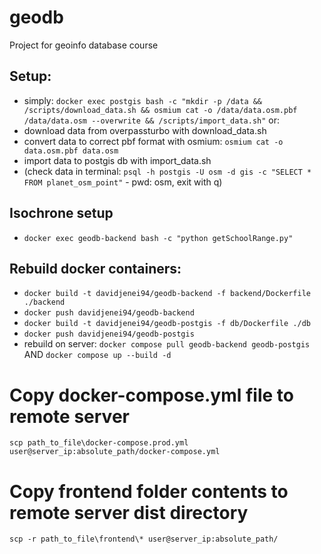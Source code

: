 # geodb
Project for geoinfo database course

## Setup:
- simply: `docker exec postgis bash -c "mkdir -p /data && /scripts/download_data.sh && osmium cat -o /data/data.osm.pbf /data/data.osm --overwrite && /scripts/import_data.sh"`
or:
- download data from overpassturbo with download_data.sh
- convert data to correct pbf format with osmium: `osmium cat -o data.osm.pbf data.osm` 
- import data to postgis db with import_data.sh
- (check data in terminal: `psql -h postgis -U osm -d gis -c "SELECT * FROM planet_osm_point"` - pwd: osm, exit with q)

## Isochrone setup
- `docker exec geodb-backend bash -c "python getSchoolRange.py"`

## Rebuild docker containers:
- `docker build -t davidjenei94/geodb-backend -f backend/Dockerfile ./backend`
- `docker push davidjenei94/geodb-backend`
- `docker build -t davidjenei94/geodb-postgis -f db/Dockerfile ./db`
- `docker push davidjenei94/geodb-postgis`
- rebuild on server: `docker compose pull geodb-backend geodb-postgis` AND `docker compose up --build -d`

# Copy docker-compose.yml file to remote server
`scp path_to_file\docker-compose.prod.yml user@server_ip:absolute_path/docker-compose.yml`

# Copy frontend folder contents to remote server dist directory
`scp -r path_to_file\frontend\* user@server_ip:absolute_path/`
